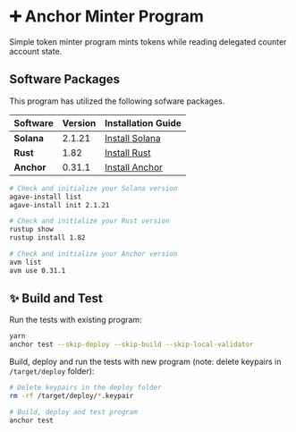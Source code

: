 # ➕ Anchor Minter Program

Simple token minter program mints tokens while reading delegated counter account state.

## Software Packages

This program has utilized the following sofware packages.

| Software   | Version | Installation Guide                                              |
| ---------- | ------- | --------------------------------------------------------------- |
| **Solana** | 2.1.21  | [Install Solana](https://docs.anza.xyz/cli/install)             |
| **Rust**   | 1.82    | [Install Rust](https://www.rust-lang.org/tools/install)         |
| **Anchor** | 0.31.1  | [Install Anchor](https://www.anchor-lang.com/docs/installation) |

```sh
# Check and initialize your Solana version
agave-install list
agave-install init 2.1.21

# Check and initialize your Rust version
rustup show
rustup install 1.82

# Check and initialize your Anchor version
avm list
avm use 0.31.1
```

## ✨ Build and Test

Run the tests with existing program:

```bash
yarn
anchor test --skip-deploy --skip-build --skip-local-validator
```

Build, deploy and run the tests with new program (note: delete keypairs in `/target/deploy` folder):

```bash
# Delete keypairs in the deploy folder
rm -rf /target/deploy/*.keypair

# Build, deploy and test program
anchor test
```
